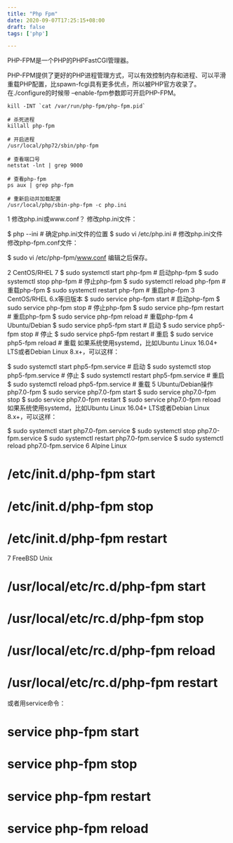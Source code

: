 ```yaml
---
title: "Php Fpm"
date: 2020-09-07T17:25:15+08:00
draft: false
tags: ['php']

---
```


PHP-FPM是一个PHP的PHPFastCGI管理器。

PHP-FPM提供了更好的PHP进程管理方式，可以有效控制内存和进程、可以平滑重载PHP配置，比spawn-fcgi具有更多优点，所以被PHP官方收录了。在./configure的时候带 –enable-fpm参数即可开启PHP-FPM。

```shell
kill -INT `cat /var/run/php-fpm/php-fpm.pid`

# 杀死进程
killall php-fpm

# 开启进程
/usr/local/php72/sbin/php-fpm

# 查看端口号
netstat -lnt | grep 9000

# 查看php-fpm
ps aux | grep php-fpm

# 重新启动并加载配置
/usr/local/php/sbin-php-fpm -c php.ini
````

1 修改php.ini或www.conf？
修改php.ini文件：

$ php --ini                               # 确定php.ini文件的位置
$ sudo vi /etc/php.ini                    # 修改php.ini文件
修改php-fpm.conf文件：

$ sudo vi /etc/php-fpm/www.conf
编辑之后保存。

2 CentOS/RHEL 7
$ sudo systemctl start php-fpm      # 启动php-fpm
$ sudo systemctl stop php-fpm       # 停止php-fpm
$ sudo systemctl reload php-fpm     # 重载php-fpm
$ sudo systemctl restart php-fpm    # 重启php-fpm
3 CentOS/RHEL 6.x等旧版本
$ sudo service php-fpm start        # 启动php-fpm
$ sudo service php-fpm stop         # 停止php-fpm
$ sudo service php-fpm restart      # 重启php-fpm
$ sudo service php-fpm reload       # 重载php-fpm
4 Ubuntu/Debian
$ sudo service php5-fpm start       # 启动
$ sudo service php5-fpm stop        # 停止
$ sudo service php5-fpm restart     # 重启
$ sudo service php5-fpm reload      # 重载
如果系统使用systemd，比如Ubuntu Linux 16.04+ LTS或者Debian Linux 8.x+，可以这样：

$ sudo systemctl start php5-fpm.service        # 启动
$ sudo systemctl stop php5-fpm.service         # 停止
$ sudo systemctl restart php5-fpm.service      # 重启
$ sudo systemctl reload php5-fpm.service       # 重载
5 Ubuntu/Debian操作php7.0-fpm
$ sudo service php7.0-fpm start
$ sudo service php7.0-fpm stop
$ sudo service php7.0-fpm restart
$ sudo service php7.0-fpm reload
如果系统使用systemd，比如Ubuntu Linux 16.04+ LTS或者Debian Linux 8.x+，可以这样：

$ sudo systemctl start php7.0-fpm.service
$ sudo systemctl stop php7.0-fpm.service
$ sudo systemctl restart php7.0-fpm.service
$ sudo systemctl reload php7.0-fpm.service
6 Alpine Linux
# /etc/init.d/php-fpm start
# /etc/init.d/php-fpm stop
# /etc/init.d/php-fpm restart
7 FreeBSD Unix
# /usr/local/etc/rc.d/php-fpm start
# /usr/local/etc/rc.d/php-fpm stop
# /usr/local/etc/rc.d/php-fpm reload
# /usr/local/etc/rc.d/php-fpm restart
或者用service命令：

# service php-fpm start
# service php-fpm stop
# service php-fpm restart
# service php-fpm reload